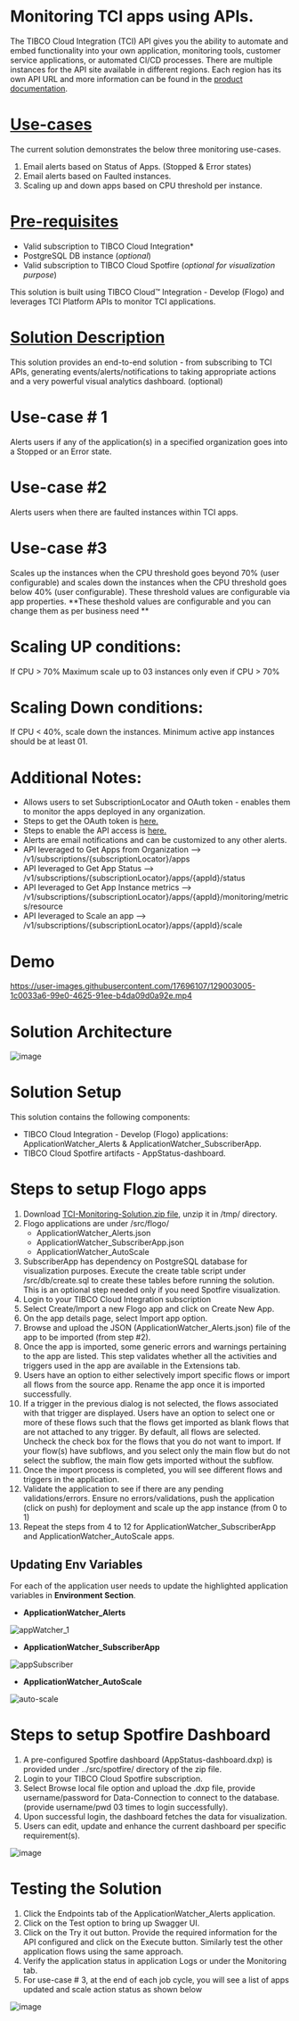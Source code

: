 # Monitoring TCI apps using APIs.

The TIBCO Cloud Integration (TCI) API gives you the ability to automate and embed functionality into your own application, monitoring tools, 
customer service applications, or automated CI/CD processes. There are multiple instances for the API site available in different regions. 
Each region has its own API URL and more information can be found in the [product documentation](https://integration.cloud.tibco.com/docs/#Subsystems/tci-api/home.html?TocPath=TIBCO%2520Cloud%25E2%2584%25A2%2520Integration%2520API%257C_____0). 

# <span style="text-decoration:underline;">Use-cases</span> 

The current solution demonstrates the below three monitoring use-cases.

1. Email alerts based on Status of Apps. (Stopped & Error states)
2. Email alerts based on Faulted instances. 
3. Scaling up and down apps based on CPU threshold per instance. 

# <span style="text-decoration:underline;">Pre-requisites </span> 

* Valid subscription to TIBCO Cloud Integration*
* PostgreSQL DB instance (_optional_)
* Valid subscription to TIBCO Cloud Spotfire (_optional for visualization purpose_)

This solution is built using TIBCO Cloud™ Integration - Develop (Flogo) and leverages TCI Platform APIs to monitor TCI applications.

# <span style="text-decoration:underline;">Solution Description</span>

This solution provides an end-to-end solution - from subscribing to TCI APIs, generating events/alerts/notifications to taking appropriate actions and 
a very powerful visual analytics dashboard. (optional) 

# Use-case # 1
Alerts users if any of the application(s) in a specified organization goes into a Stopped or an Error state. 

# Use-case #2 
Alerts users when there are faulted instances within TCI apps. 

# Use-case #3 
Scales up the instances when the CPU threshold goes beyond 70% (user configurable) and scales down the instances when the CPU threshold goes below 40% (user configurable). 
These threshold values are configurable via app properties. 
**These theshold values are configurable and you can change them as per business need **

# Scaling UP conditions:
If CPU > 70% 
Maximum scale up to 03 instances only even if CPU > 70%

# Scaling Down conditions:
If CPU < 40%, scale down the instances. 
Minimum active app instances should be at least 01.

# Additional Notes: 

- Allows users to set SubscriptionLocator and OAuth token - enables them to monitor the apps deployed in any organization. 
- Steps to get the OAuth token is [here.](https://integration.cloud.tibco.com/docs/Subsystems/tci-api/getstarted/basics/authentication.html)
- Steps to enable the API access is [here.](https://integration.cloud.tibco.com/docs/Subsystems/tci-api/getstarted/basics/enable-api-access.html)
- Alerts are email notifications and can be customized to any other alerts. 
- API leveraged to Get Apps from Organization --> /v1/subscriptions/{subscriptionLocator}/apps
- API leveraged to Get App Status --> /v1/subscriptions/{subscriptionLocator}/apps/{appId}/status
- API leveraged to Get App Instance metrics --> /v1/subscriptions/{subscriptionLocator}/apps/{appId}/monitoring/metrics/resource
- API leveraged to Scale an app --> /v1/subscriptions/{subscriptionLocator}/apps/{appId}/scale

# Demo 

https://user-images.githubusercontent.com/17696107/129003005-1c0033a6-99e0-4625-91ee-b4da09d0a92e.mp4

# Solution Architecture

![image](https://user-images.githubusercontent.com/17696107/128907813-76904195-8f2f-456f-ba23-2d0434ae1724.png)

# Solution Setup
This solution contains the following components:

- TIBCO Cloud Integration - Develop (Flogo) applications: ApplicationWatcher_Alerts & ApplicationWatcher_SubscriberApp. 
- TIBCO Cloud Spotfire artifacts - AppStatus-dashboard. 

# Steps to setup Flogo apps

1. Download [TCI-Monitoring-Solution.zip file](https://github.com/TIBCOSoftware/tci-flogo/blob/master/samples/observability/tci-app-monitoring/TCI-Monitoring-Solution.zip), unzip it in /tmp/ directory. 
2. Flogo applications are under /src/flogo/ 
    * ApplicationWatcher_Alerts.json
    * ApplicationWatcher_SubscriberApp.json
    * ApplicationWatcher_AutoScale
3. SubscriberApp has dependency on PostgreSQL database for visualization purposes. Execute the create table script under /src/db/create.sql to create these tables before running the solution. This is an optional step needed only if you need Spotfire visualization. 
4. Login to your TIBCO Cloud Integration subscription 
5. Select Create/Import a new Flogo app and click on Create New App.
6. On the app details page, select Import app option.
7. Browse and upload the JSON (ApplicationWatcher_Alerts.json) file of the app to be imported (from step #2). 
8. Once the app is imported, some generic errors and warnings pertaining to the app are listed. This step validates whether all the activities and triggers used in the app are available in the Extensions tab.
9. Users have an option to either selectively import specific flows or import all flows from the source app. Rename the app once it is imported successfully.
10. If a trigger in the previous dialog is not selected, the flows associated with that trigger are displayed. Users have an option to select one or more of these flows such that the flows get imported as blank flows that are not attached to any trigger. By default, all flows are selected. Uncheck the check box for the flows that you do not want to import. If your flow(s) have subflows, and you select only the main flow but do not select the subflow, the main flow gets imported without the subflow.
11. Once the import process is completed, you will see different flows and triggers in the application. 
12. Validate the application to see if there are any pending validations/errors. Ensure no errors/validations, push the application (click on push) for deployment and scale up the app instance (from 0 to 1)
13. Repeat the steps from 4 to 12 for ApplicationWatcher_SubscriberApp and ApplicationWatcher_AutoScale apps. 

## Updating Env Variables

For each of the application user needs to update the highlighted application variables in **Environment Section**.

* **ApplicationWatcher_Alerts** 

![appWatcher_1](https://user-images.githubusercontent.com/79621490/131295572-ad74590f-9aa2-4f10-9811-12e1fa25d13f.png)

* **ApplicationWatcher_SubscriberApp**  

![appSubscriber](https://user-images.githubusercontent.com/79621490/131296008-3b7c00f6-a3dd-4188-8447-cbc0adc8e9a5.png)

* **ApplicationWatcher_AutoScale**  

![auto-scale](https://user-images.githubusercontent.com/79621490/131296048-babbb33a-0890-4e69-baeb-ca8fcc0e6a21.png)


# Steps to setup Spotfire Dashboard

1. A pre-configured Spotfire dashboard (AppStatus-dashboard.dxp) is provided under ../src/spotfire/ directory of the zip file. 
2. Login to your TIBCO Cloud Spotfire subscription. 
3. Select Browse local file option and upload the .dxp file, provide username/password for Data-Connection to connect to the database. (provide username/pwd 03 times to login successfully). 
4. Upon successful login, the dashboard fetches the data for visualization.
5. Users can edit, update and enhance the current dashboard per specific requirement(s).

![image](https://user-images.githubusercontent.com/17696107/128910889-9f854834-4445-466c-9dea-14bcdfb97f23.png)

# Testing the Solution

1. Click the Endpoints tab of the ApplicationWatcher_Alerts application.
2. Click on the Test option to bring up Swagger UI.
3. Click on the Try it out button. Provide the required information for the API configured and click on the Execute button. Similarly test the other application flows using the same approach. 
4. Verify the application status in application Logs or under the Monitoring tab.
5. For use-case # 3, at the end of each job cycle, you will see a list of apps updated and scale action status as shown below

![image](https://user-images.githubusercontent.com/17696107/128909989-100d2ff6-ae7e-4ee5-8359-9055faf3574a.png)



